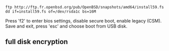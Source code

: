 ```
ftp http://ftp.fr.openbsd.org/pub/OpenBSD/snapshots/amd64/install59.fs
dd if=install59.fs of=/dev/rsda1c bs=16M
```
Press 'f2' to enter bios settings, disable secure boot, enable legacy (CSM).
Save and exit, press 'esc' and choose boot from USB disk.

## full disk encryption
